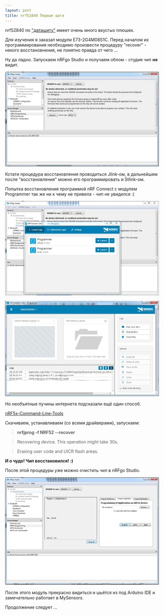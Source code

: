 ```yaml
---
layout: post
title: nrf52840 Первые шаги
---
```


nrf52840 по ["даташиту"](https://www.nordicsemi.com/DocLib/Content/Product_Spec/nRF52840/latest/keyfeatures_html5) имеет очень много вкусгых плюшек.

Для изучения я заказал модули E73-2G4M08S1C. Перед началом их программирования необходимо произвести процедуру "recover" - некого восстановнения, не понятно правда от чего ...

Ну да ладно. Запускаем nRFgo Studio и получаем облом - студия чип **не** видит.

![nRFgo Studio](/images/nrf52840_1.JPG "Облом 1")

Кстати процедура восстановления проводиться Jlink-ом, в дальнейшем после "восстановления" можно его программировать и Stlink-ом.

Попытка восстановления программой nRF Connect c модулем Programmer так же ни к чему не привела - чип не увиделся :(

![nRF Connect](/images/nrf52840_2.JPG "nRF Connect")

![nRF Connect](/images/nrf52840_3.JPG "nRF Connect облом 2")

Но необъятные пучины интернета подсказали ещё один способ.

[nRF5x-Command-Line-Tools](https://www.nordicsemi.com/Software-and-Tools/Development-Tools/nRF5-Command-Line-Tools)

Скачиваем, устанавливаем (со всеми драйверами), запускаем:

>**nrfjprog -f NRF52 --recover**

>Recovering device. This operation might take 30s.

>Erasing user code and UICR flash areas.

**И о чудо! Чип восстановился! :)**

После этой процедуры уже можно очистить чип в nRFgo Studio.

![nRFgo Studio](/images/nrf52840_4.JPG "nRFgo Studio")

После этого модуль прекрасно видиться и шьётся из под Arduino IDE и замечательно работает в MySensors.

Продолжение следует ...
